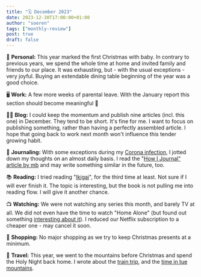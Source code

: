 ```yaml
---
title: "🗓️ December 2023"
date: 2023-12-30T17:00:00+01:00
author: "soeren"
tags: ["monthly-review"]
post: true
draft: false
---
```


🙍 **Personal:** This year marked the first Christmas with baby. In contrary to previous years, we spend the whole time at home and invited family and friends to our place. It was exhausting, but - with the usual exceptions - very joyful. Buying an extendable dining table beginning of the year was a good choice.

🖥️ **Work:** A few more weeks of parental leave. With the January report this section should become meaningful 🙂

🧑‍💻 **Blog:** I could keep the momentum and publish nine articles (incl. this one) in December. They tend to be short. It's fine for me. I want to focus on publishing something, rather than having a perfectly assembled article. I hope that going back to work next month won't influence this tender growing habit.

📗 **Journaling:** With some exceptions during my [Corona infection](/2023/winter-wonderland-2023/), I jotted down my thoughts on an almost daily basis. I read the "[How I Journal" article by mb](https://jarunmb.com/2023/12/26/how-i-journal/) and may write something similar in the future, too. 

📚 **Reading:** I tried reading "[Ikigai](https://www.goodreads.com/book/show/39995046-ikigai)", for the third time at least. Not sure if I will ever finish it. The topic is interesting, but the book is not pulling me into reading flow. I will give it another chance. 

📺 **Watching:** We were not watching any series this month, and barely TV at all. We did not even have the time to watch "Home Alone" (but found out something [interesting about it](/2023/home-alone-wealth/)). I reduced our Netflix subscription to a cheaper one - may cancel it soon.

🛒 **Shopping:** No major shopping as we try to keep Christmas presents at a minimum. 

🧳 **Travel:** This year, we went to the mountains before Christmas and spend the Holy Night back home. I wrote about the [train trip](/2023/holiday-travels-part-2/), and the [time in tue mountains](/2023/winter-wonderland-2023/). 

